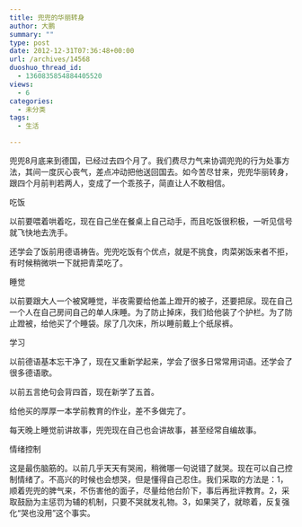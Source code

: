```yaml
---
title: 兜兜的华丽转身
author: 大鹏
summary: ""
type: post
date: 2012-12-31T07:36:48+00:00
url: /archives/14568
duoshuo_thread_id:
  - 1360835854884405520
views:
  - 6
categories:
  - 未分类
tags:
  - 生活

---
```

兜兜8月底来到德国，已经过去四个月了。我们费尽力气来协调兜兜的行为处事方法，其间一度灰心丧气，差点冲动把他送回国去。如今苦尽甘来，兜兜华丽转身，跟四个月前判若两人，变成了一个乖孩子，简直让人不敢相信。

吃饭
  
以前要喂着哄着吃，现在自己坐在餐桌上自己动手，而且吃饭很积极，一听见信号就飞快地去洗手。

还学会了饭前用德语祷告。兜兜吃饭有个优点，就是不挑食，肉菜粥饭来者不拒，有时候稍微哄一下就把青菜吃了。

睡觉

以前要跟大人一个被窝睡觉，半夜需要给他盖上蹬开的被子，还要把尿。现在自己一个人在自己房间自己的单人床睡。为了防止掉床，我们给他装了个护栏。为了防止蹬被，给他买了个睡袋。尿了几次床，所以睡前戴上个纸尿裤。

学习

以前德语基本忘干净了，现在又重新学起来，学会了很多日常常用词语。还学会了很多德语歌。

以前五言绝句会背四首，现在新学了五首。

给他买的厚厚一本学前教育的作业，差不多做完了。

每天晚上睡觉前讲故事，兜兜现在自己也会讲故事，甚至经常自编故事。

情绪控制

这是最伤脑筋的。以前几乎天天有哭闹，稍微哪一句说错了就哭。现在可以自己控制情绪了。不高兴的时候也会想哭，但是懂得自己忍住。我们采取的方法是：1，顺着兜兜的脾气来，不伤害他的面子，尽量给他台阶下，事后再批评教育。2，采取鼓励为主惩罚为辅的机制，只要不哭就发礼物。3，如果哭了，就晾着，反复强化“哭也没用”这个事实。
